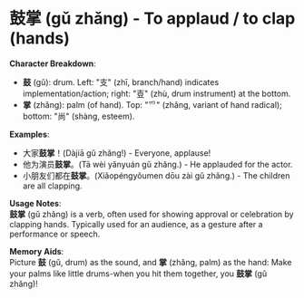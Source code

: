# **鼓掌 (gǔ zhǎng) - To applaud / to clap (hands)**

**Character Breakdown**:  
- **鼓** (gǔ): drum. Left: "支" (zhī, branch/hand) indicates implementation/action; right: "壴" (zhù, drum instrument) at the bottom.  
- **掌** (zhǎng): palm (of hand). Top: "⺤" (zhǎng, variant of hand radical); bottom: "尚" (shàng, esteem).

**Examples**:  
- 大家**鼓掌**！(Dàjiā gǔ zhǎng!) - Everyone, applause!  
- 他为演员**鼓掌**。(Tā wèi yǎnyuán gǔ zhǎng.) - He applauded for the actor.  
- 小朋友们都在**鼓掌**。(Xiǎopéngyǒumen dōu zài gǔ zhǎng.) - The children are all clapping.

**Usage Notes**:  
**鼓掌** (gǔ zhǎng) is a verb, often used for showing approval or celebration by clapping hands. Typically used for an audience, as a gesture after a performance or speech.

**Memory Aids**:  
Picture **鼓** (gǔ, drum) as the sound, and **掌** (zhǎng, palm) as the hand: Make your palms like little drums-when you hit them together, you **鼓掌** (gǔ zhǎng)!